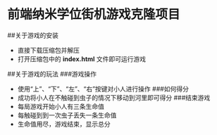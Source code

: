 
前端纳米学位街机游戏克隆项目
===============================

##关于游戏的安装
- 直接下载压缩包并解压
- 打开压缩包中的 **index.html** 文件即可运行游戏

##关于游戏的玩法
###游戏操作
- 使用“上”、“下”、“左”、“右”按键对小人进行操作
###如何得分
- 成功将小人在不触碰到虫子的情况下移动到河里即可得分
###结束游戏
- 每局游戏开始小人有三条生命值
- 每触碰到到一次虫子丢失一条生命值
- 生命值用尽，游戏结束，显示总分

